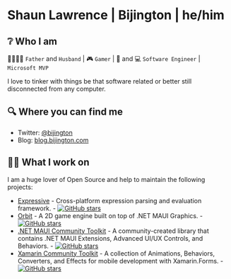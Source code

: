 # Shaun Lawrence | Bijington | he/him

## :grey_question: Who I am

:family_man_woman_girl_girl: `Father` and `Husband` | :video_game: `Gamer` | :iphone: and :computer: `Software Engineer` | `Microsoft MVP`

I love to tinker with things be that software related or better still disconnected from any computer.

## :mag: Where you can find me

- Twitter: [@bijington](https://twitter.com/bijington)
- Blog: [blog.bijington.com](https://blog.bijington.com)

## :technologist: What I work on

I am a huge lover of Open Source and help to maintain the following projects:
- [Expressive](https://github.com/bijington/expressive) - Cross-platform expression parsing and evaluation framework. - [![GitHub stars](https://img.shields.io/github/stars/bijington/expressive?style=flat-square)](https://github.com/bijington/expressive/stargazers)
- [Orbit](https://github.com/bijington/orbit) - A 2D game engine built on top of .NET MAUI Graphics. - [![GitHub stars](https://img.shields.io/github/stars/bijington/orbit?style=flat-square)](https://github.com/bijington/orbit/stargazers)
- [.NET MAUI Community Toolkit](https://github.com/CommunityToolkit/Maui) - A community-created library that contains .NET MAUI Extensions, Advanced UI/UX Controls, and Behaviors. - [![GitHub stars](https://img.shields.io/github/stars/CommunityToolkit/Maui?style=flat-square)](https://github.com/CommunityToolkit/Maui/stargazers)
- [Xamarin Community Toolkit](https://github.com/xamarin/XamarinCommunityToolkit) - A collection of Animations, Behaviors, Converters, and Effects for mobile development with Xamarin.Forms. - [![GitHub stars](https://img.shields.io/github/stars/xamarin/XamarinCommunityToolkit?style=flat-square)](https://github.com/xamarin/XamarinCommunityToolkit/stargazers)
